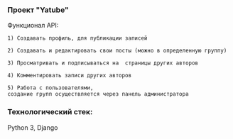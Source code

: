 ### Проект "Yatube"

Функционал API:
```
1) Создавать профиль, для публикации записей
```
```
2) Создавать и редактировать свои посты (можно в определенную группу)
```
```
3) Просматривать и подписываться на  страницы других авторов
```

```
4) Комментировать записи других авторов
```
```
5) Работа с пользователями, 
создание групп осуществляется через панель администратора
```



### Технологический стек:

Python 3, Django

